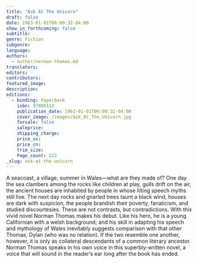 ```yaml
---
title: "Ask At The Unicorn"
draft: false
date: 1963-01-01T06:00:32-04:00
show_in_forthcoming: false
subtitle:
genre: Fiction
subgenre:
language:
authors:
  - author/norman-thomas.md
translators:
editors:
contributors:
featured_image:
description:
editions:
  - binding: Paperback
    isbn: 97808112
    publication_date: 1963-01-01T06:00:32-04:00
    cover_image: /images/Ask_At_The_Unicorn.jpg
    forsale: false
    saleprice:
    shipping_charge:
    price_us:
    price_cn:
    trim_size:
    Page_count: 222
_slug: ask-at-the-unicorn
---
```


A seacoast, a village, summer in Wales—what are they made of? One day the sea clambers among the rocks like children at play, gulls drift on the air, the ancient houses are inhabited by people in whose lilting speech myths still live. The next day rocks and gnarled trees taunt a black wind, houses are dark with suspicion, the people brandish their poverty, fanaticism, and studied discourtesies. These are not contrasts, but contradictions. With this vivid novel Norman Thomas makes his debut. Like his hero, he is a young Californian with a welsh background; and his skill in adapting his speech and mythology of Wales inevitably suggests comparison with that other Thomas, Dylan (who was no relation). If the two resemble one another, however, it is only as collateral descendants of a common literary ancestor. Norman Thomas speaks in his own voice in this superbly-written novel, a voice that will sound in the reader’s ear long after the book has ended.

